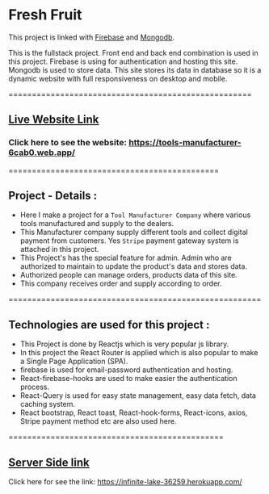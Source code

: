 # Fresh Fruit

This project is linked with [Firebase](https://tools-manufacturer-6cab0.web.app/) and [Mongodb](https://infinite-lake-36259.herokuapp.com/).


This is the fullstack project. Front end and back end combination is used in this project. Firebase is using for authentication and hosting this site.
Mongodb is used to store data. This site stores its data in database 
so it is a dynamic website with full responsiveness on desktop and 
mobile.


====================================================

## [Live Website Link](https://tools-manufacturer-6cab0.web.app/)

### Click here to see the website: https://tools-manufacturer-6cab0.web.app/


=============================================

## Project - Details :
 
* Here I make a project for a `Tool Manufacturer Company` where various tools manufactured and supply to the dealers.
* This Manufacturer company supply different tools and collect digital payment from customers. Yes `Stripe` payment gateway system is attached in this project.
* This Project's has the special feature for admin. Admin who are authorized to maintain to update the product's data and stores data.
* Authorized people can manage orders, products data of this site.
* This company receives order and supply according to order.



======================================================


## Technologies are used for this project :

* This Project is done by Reactjs which is very popular js library.
* In this project the React Router is applied which is also popular to make a Single Page Application (SPA).
* firebase is used for email-password authentication and hosting.
* React-firebase-hooks are used to make easier the authentication process.
* React-Query is used for easy state management, easy data fetch, data caching system.
* React bootstrap, React toast, React-hook-forms, React-icons, axios, Stripe payment method etc are also used here.



==============================================



## [Server Side link](https://infinite-lake-36259.herokuapp.com/)

Click here for see the link: https://infinite-lake-36259.herokuapp.com/
